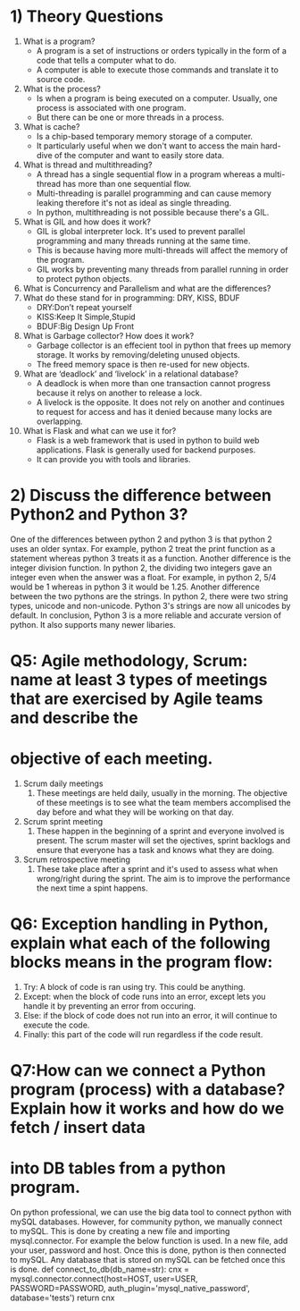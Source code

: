 # 1) Theory Questions
1) What is a program?
   - A program is a set of instructions or orders typically in the form of a code that tells a computer what to do. 
   - A computer is able to execute those commands and translate it to source code.
2) What is the process?
   - Is when a program is being executed on a computer. Usually, one process is associated with one program.
   - But there can be one or more threads in a process.
3) What is cache?
   - Is a chip-based temporary memory storage of a computer.
   - It particularly useful when we don't want to access the main hard-dive of the computer and want to easily store data.
4) What is thread and multithreading?
    - A thread has a single sequential flow in a program whereas a multi-thread has more than one sequential flow. 
    - Multi-threading is parallel programming and can cause memory leaking therefore it's not as ideal as single threading.
    - In python, multithreading is not possible because there's a GIL. 
5) What is GIL and how does it work? 
   - GIL is global interpreter lock. It's used to prevent parallel programming and many threads running at the same time. 
   - This is because having more multi-threads will affect the memory of the program. 
   - GIL works by preventing many threads from parallel running in order to protect python objects.
6) What is Concurrency and Parallelism and what are the differences?
7) What do these stand for in programming: DRY, KISS, BDUF
   - DRY:Don’t repeat yourself
   - KISS:Keep It Simple,Stupid
   - BDUF:Big Design Up Front
8) What is Garbage collector? How does it work?
   - Garbage collector is an effecient tool in python that frees up memory storage. It works by removing/deleting unused objects.
   - The freed memory space is then re-used for new objects.
9) What are ‘deadlock’ and ‘livelock’ in a relational database?
   - A deadlock is when more than one transaction cannot progress because it relys on another to release a lock.
   - A livelock is the opposite. It does not rely on another and continues to request for access and has it denied because 
many locks are overlapping.
10) What is Flask and what can we use it for?
    - Flask is a web framework that is used in python to build web applications. Flask is generally used for backend purposes.
    - It can provide you with tools and libraries.

# 2) Discuss the difference between Python2 and Python 3?
One of the differences between python 2 and python 3 is that python 2 uses an older syntax. For example,
python 2 treat the print function as a statement whereas python 3 treats it as a function.
Another difference is the integer division function. In python 2, the dividing two integers gave an integer even when the answer was
a float. For example, in python 2, 5/4 would be 1 whereas in python 3 it would be 1.25. Another difference between the 
two pythons are the strings. In python 2, there were two string types, unicode and non-unicode.
Python 3's strings are now all unicodes by default. In conclusion, Python 3 is a more reliable and accurate version of python.
It also supports many newer libaries.

# Q5: Agile methodology, Scrum: name at least 3 types of meetings that are exercised by Agile teams and describe the 
# objective of each meeting. 
1) Scrum daily meetings
   1) These meetings are held daily, usually in the morning. The objective of these meetings is to see what the team members
   accomplised the day before and what they will be working on that day.
2) Scrum sprint meeting
   1) These happen in the beginning of a sprint and everyone involved is present. The scrum master will set the ojectives,
   sprint backlogs and ensure that everyone has a task and knows what they are doing. 
3) Scrum retrospective meeting
   1) These take place after a sprint and it's used to assess what when wrong/right during the sprint. The aim is to
   improve the performance the next time a spint happens.
   
# Q6: Exception handling in Python, explain what each of the following blocks means in the program flow:
1) Try: A block of code is ran using try. This could be anything.
2) Except: when the block of code runs into an error, except lets you handle it by preventing an error from occuring.
3) Else: if the block of code does not run into an error, it will continue to execute the code.
4) Finally: this part of the code will run regardless if the code result. 

# Q7:How can we connect a Python program (process) with a database? Explain how it works and how do we fetch / insert data 
# into DB tables from a python program.
On python professional, we can use the big data tool to connect python with mySQL databases. However, for community 
python, we manually connect to mySQL. This is done by creating a new file and importing mysql.connector. For example the 
below function is used. In a new file, add your user, password and host. Once this is done, python is then connected to 
mySQL. Any database that is stored on mySQL can be fetched once this is done.
def connect_to_db(db_name=str):
    cnx = mysql.connector.connect(host=HOST,
                              user=USER,
                              PASSWORD=PASSWORD,
                              auth_plugin='mysql_native_password',
                              database='tests')
    return cnx
   
